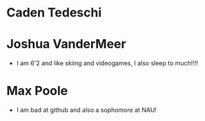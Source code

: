 # Caden Tedeschi

# Joshua VanderMeer
- I am 6'2 and like skiing and videogames, I also sleep to much!!!!

# Max Poole
- I am bad at github and also a sophomore at NAU!
